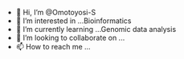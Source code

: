 - 👋 Hi, I’m @Omotoyosi-S
- 👀 I’m interested in ...Bioinformatics
- 🌱 I’m currently learning ...Genomic data analysis
- 💞️ I’m looking to collaborate on ...
- 📫 How to reach me ...

<!---
Omotoyosi-S/Omotoyosi-S is a ✨ special ✨ repository because its `README.md` (this file) appears on your GitHub profile.
You can click the Preview link to take a look at your changes.
--->
